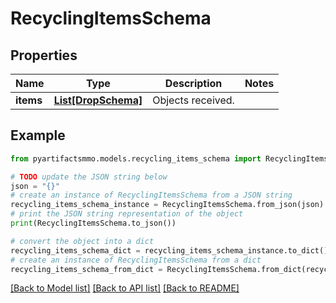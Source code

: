 # RecyclingItemsSchema


## Properties

Name | Type | Description | Notes
------------ | ------------- | ------------- | -------------
**items** | [**List[DropSchema]**](DropSchema.md) | Objects received. | 

## Example

```python
from pyartifactsmmo.models.recycling_items_schema import RecyclingItemsSchema

# TODO update the JSON string below
json = "{}"
# create an instance of RecyclingItemsSchema from a JSON string
recycling_items_schema_instance = RecyclingItemsSchema.from_json(json)
# print the JSON string representation of the object
print(RecyclingItemsSchema.to_json())

# convert the object into a dict
recycling_items_schema_dict = recycling_items_schema_instance.to_dict()
# create an instance of RecyclingItemsSchema from a dict
recycling_items_schema_from_dict = RecyclingItemsSchema.from_dict(recycling_items_schema_dict)
```
[[Back to Model list]](../README.md#documentation-for-models) [[Back to API list]](../README.md#documentation-for-api-endpoints) [[Back to README]](../README.md)


